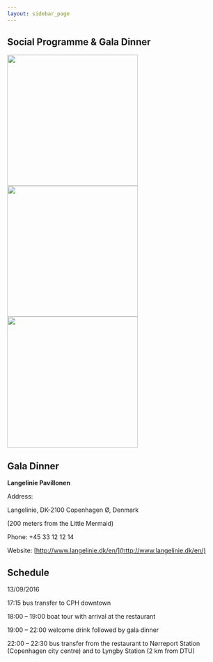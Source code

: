 ```yaml
---
layout: sidebar_page
---
```


## Social Programme & Gala Dinner

<img src="http://langelinie3-9.dk/wp-content/uploads/2015/06/langelinie-pavillonen-Koglen.jpg" width="300px">

<img src="http://b.bimg.dk/node-images/263/9/2200x/9263597-langelinie-1.jpg" width="300px">

<img src="https://summerpilar.files.wordpress.com/2013/09/langelinie-pavillonen-copenhagen.jpg" width="300px">

<h2>Gala Dinner</h2>

**Langelinie Pavillonen**

Address:

Langelinie, DK-2100 Copenhagen Ø, Denmark

(200 meters from the Little Mermaid)

Phone: +45 33 12 12 14

Website: [http://www.langelinie.dk/en/](http://www.langelinie.dk/en/)

<h2>Schedule</h2>13/09/2016

17:15 bus transfer to CPH downtown

18:00 – 19:00 boat tour with arrival at the restaurant

19:00 – 22:00 welcome drink followed by gala dinner

22:00 – 22:30 bus transfer from the restaurant to Nørreport Station (Copenhagen city centre) and to Lyngby Station (2 km from DTU)

 